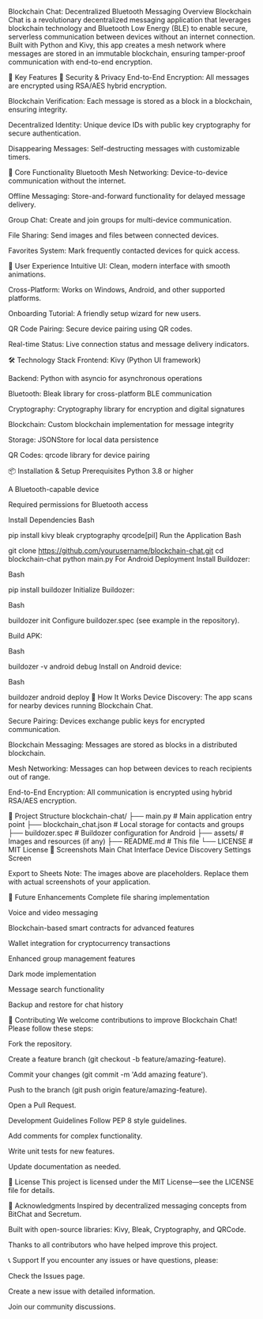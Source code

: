 Blockchain Chat: Decentralized Bluetooth Messaging
Overview
Blockchain Chat is a revolutionary decentralized messaging application that leverages blockchain technology and Bluetooth Low Energy (BLE) to enable secure, serverless communication between devices without an internet connection. Built with Python and Kivy, this app creates a mesh network where messages are stored in an immutable blockchain, ensuring tamper-proof communication with end-to-end encryption.

🌟 Key Features
🔐 Security & Privacy
End-to-End Encryption: All messages are encrypted using RSA/AES hybrid encryption.

Blockchain Verification: Each message is stored as a block in a blockchain, ensuring integrity.

Decentralized Identity: Unique device IDs with public key cryptography for secure authentication.

Disappearing Messages: Self-destructing messages with customizable timers.

📱 Core Functionality
Bluetooth Mesh Networking: Device-to-device communication without the internet.

Offline Messaging: Store-and-forward functionality for delayed message delivery.

Group Chat: Create and join groups for multi-device communication.

File Sharing: Send images and files between connected devices.

Favorites System: Mark frequently contacted devices for quick access.

🎨 User Experience
Intuitive UI: Clean, modern interface with smooth animations.

Cross-Platform: Works on Windows, Android, and other supported platforms.

Onboarding Tutorial: A friendly setup wizard for new users.

QR Code Pairing: Secure device pairing using QR codes.

Real-time Status: Live connection status and message delivery indicators.

🛠 Technology Stack
Frontend: Kivy (Python UI framework)

Backend: Python with asyncio for asynchronous operations

Bluetooth: Bleak library for cross-platform BLE communication

Cryptography: Cryptography library for encryption and digital signatures

Blockchain: Custom blockchain implementation for message integrity

Storage: JSONStore for local data persistence

QR Codes: qrcode library for device pairing

📦 Installation & Setup
Prerequisites
Python 3.8 or higher

A Bluetooth-capable device

Required permissions for Bluetooth access

Install Dependencies
Bash

pip install kivy bleak cryptography qrcode[pil]
Run the Application
Bash

git clone https://github.com/yourusername/blockchain-chat.git
cd blockchain-chat
python main.py
For Android Deployment
Install Buildozer:

Bash

pip install buildozer
Initialize Buildozer:

Bash

buildozer init
Configure buildozer.spec (see example in the repository).

Build APK:

Bash

buildozer -v android debug
Install on Android device:

Bash

buildozer android deploy
🚀 How It Works
Device Discovery: The app scans for nearby devices running Blockchain Chat.

Secure Pairing: Devices exchange public keys for encrypted communication.

Blockchain Messaging: Messages are stored as blocks in a distributed blockchain.

Mesh Networking: Messages can hop between devices to reach recipients out of range.

End-to-End Encryption: All communication is encrypted using hybrid RSA/AES encryption.

📁 Project Structure
blockchain-chat/
├── main.py                 # Main application entry point
├── blockchain_chat.json    # Local storage for contacts and groups
├── buildozer.spec         # Buildozer configuration for Android
├── assets/                 # Images and resources (if any)
├── README.md              # This file
└── LICENSE                # MIT License
📱 Screenshots
Main Chat Interface	Device Discovery	Settings Screen

Export to Sheets
Note: The images above are placeholders. Replace them with actual screenshots of your application.

🔮 Future Enhancements
Complete file sharing implementation

Voice and video messaging

Blockchain-based smart contracts for advanced features

Wallet integration for cryptocurrency transactions

Enhanced group management features

Dark mode implementation

Message search functionality

Backup and restore for chat history

🤝 Contributing
We welcome contributions to improve Blockchain Chat! Please follow these steps:

Fork the repository.

Create a feature branch (git checkout -b feature/amazing-feature).

Commit your changes (git commit -m 'Add amazing feature').

Push to the branch (git push origin feature/amazing-feature).

Open a Pull Request.

Development Guidelines
Follow PEP 8 style guidelines.

Add comments for complex functionality.

Write unit tests for new features.

Update documentation as needed.

📄 License
This project is licensed under the MIT License—see the LICENSE file for details.

🙏 Acknowledgments
Inspired by decentralized messaging concepts from BitChat and Secretum.

Built with open-source libraries: Kivy, Bleak, Cryptography, and QRCode.

Thanks to all contributors who have helped improve this project.

📞 Support
If you encounter any issues or have questions, please:

Check the Issues page.

Create a new issue with detailed information.

Join our community discussions.
